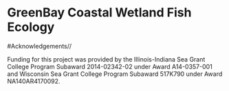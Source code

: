 # GreenBay Coastal Wetland Fish Ecology

#Acknowledgements//

Funding for this project was provided by the Illinois-Indiana Sea Grant College Program Subaward 2014-02342-02 under Award A14-0357-001 and Wisconsin Sea Grant College Program Subaward 517K790 under Award NA140AR4170092.

